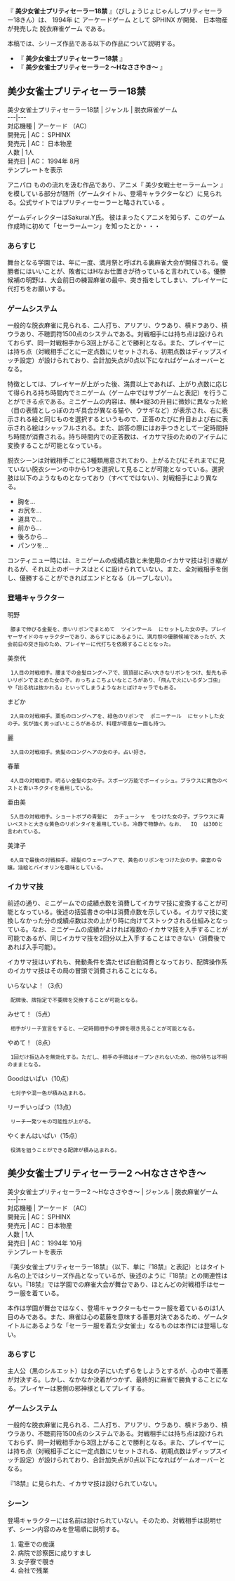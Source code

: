 『 **美少女雀士プリティセーラー18禁** 』（びしょうじょじゃんしプリティセーラー18きん）は、  1994年  に  アーケードゲーム  として
SPHINX  が開発、  日本物産  が発売した  脱衣麻雀ゲーム  である。

本稿では、シリーズ作品である以下の作品について説明する。

  * 『 **美少女雀士プリティセーラー18禁** 』 
  * 『 **美少女雀士プリティセーラー2 〜Hなささやき〜** 』 

##  美少女雀士プリティセーラー18禁  

美少女雀士プリティセーラー18禁  |  ジャンル  |  脱衣麻雀ゲーム   
---|---  
対応機種  |  アーケード  （AC）   
開発元  |  AC：  SPHINX   
発売元  |  AC：  日本物産   
人数  |  1人   
発売日  |  AC：  1994年  8月   
テンプレートを表示  
  
アニパロ  ものの流れを汲む作品であり、アニメ『  美少女戦士セーラームーン
』を模している部分が随所（ゲームタイトル、登場キャラクターなど）に見られる。公式サイトではプリティーセーラーと略されている    。

ゲームディレクターはSakurai.Y氏。 彼はまったくアニメを知らず、このゲーム作成時に初めて「セーラームーン」を知ったとか・・・

###  あらすじ  

舞台となる学園では、年に一度、満月祭と呼ばれる裏麻雀大会が開催される。優勝者にはいいことが、敗者にはHなお仕置きが待っていると言われている。優勝候補の明野は、大会前日の練習麻雀の最中、突き指をしてしまい、プレイヤーに代打ちをお願いする。

###  ゲームシステム  

一般的な脱衣麻雀に見られる、二人打ち、アリアリ、ウラあり、槓ドラあり、槓ウラあり、不聴罰符1500点のシステムである。対戦相手には持ち点は設けられておらず、同一対戦相手から3回上がることで勝利となる。また、プレイヤーには持ち点（対戦相手ごとに一定点数にリセットされる、初期点数はディップスイッチ設定）が設けられており、合計加失点が0点以下になればゲームオーバーとなる。

特徴としては、プレイヤーが上がった後、満貫以上であれば、上がり点数に応じて得られる持ち時間内でミニゲーム（ゲーム中ではサブゲームと表記）を行うことができる点である。ミニゲームの内容は、横4×縦3の升目に微妙に異なった絵（目の表情としっぽのカギ具合が異なる猫や、ウサギなど）が表示され、右に表示される絵と同じものを選択するというもので、正答のたびに升目および右に表示される絵はシャッフルされる。また、誤答の際にはお手つきとして一定時間持ち時間が消費される。持ち時間内での正答数は、イカサマ技のためのアイテムに変換することが可能となっている。

脱衣シーンは対戦相手ごとに3種類用意されており、上がるたびにそれまでに見ていない脱衣シーンの中から1つを選択して見ることが可能となっている。選択肢は以下のようなものとなっており（すべてではない）、対戦相手により異なる。

  * 胸を… 
  * お尻を… 
  * 道具で… 
  * 前から… 
  * 後ろから… 
  * パンツを… 

コンティニュー時には、ミニゲームの成績点数と未使用のイカサマ技は引き継がれるが、それ以上のボーナスはとくに設けられていない。また、全対戦相手を倒し、優勝することができればエンドとなる（ループしない）。

###  登場キャラクター  

明野

     膝まで伸びる金髪を、赤いリボンでまとめて  ツインテール  にセットした女の子。プレイヤーサイドのキャラクターであり、あらすじにあるように、満月祭の優勝候補であったが、大会前日の突き指のため、プレイヤーに代打ちを依頼することとなった。 
美奈代

     1人目の対戦相手。腰までの金髪ロングヘアで、頭頂部に赤い大きなリボンをつけ、髪先も赤いリボンでまとめた女の子。おっちょこちょいなところがあり、「飛んで火にいるダンゴ虫」や「出る杭は抜かれる」といってしまうようなおとぼけキャラでもある。 
まどか

     2人目の対戦相手。栗毛のロングヘアを、緑色のリボンで  ポニーテール  にセットした女の子。気が強く男っぽいところがあるが、料理が得意な一面も持つ。 
麗

     3人目の対戦相手。紫髪のロングヘアの女の子。占い好き。 
春華

     4人目の対戦相手。明るい金髪の女の子。スポーツ万能でボーイッシュ。ブラウスに黄色のベストと青いネクタイを着用している。 
亜由美

     5人目の対戦相手。ショートボブの青髪に  カチューシャ  をつけた女の子。ブラウスに青いベストと大きな黄色のリボンタイを着用している。冷静で物静か。なお、  IQ  は300と言われている。 
美津子

     6人目で最後の対戦相手。緑髪のウェーブヘアで、黄色のリボンをつけた女の子。豪富の令嬢。油絵とバイオリンを趣味としている。 

###  イカサマ技  

前述の通り、ミニゲームでの成績点数を消費してイカサマ技に変換することが可能となっている。後述の括弧書きの中は消費点数を示している。イカサマ技に変換しなかった分の成績点数は次の上がり時に向けてストックされる仕組みとなっている。なお、ミニゲームの成績がよければ複数のイカサマ技を入手することが可能であるが、同じイカサマ技を2回分以上入手することはできない（消費後であれば入手可能）。

イカサマ技はいずれも、発動条件を満たせば自動消費となっており、配牌操作系のイカサマ技はその局の冒頭で消費されることになる。

いらないよ！（3点）

     配牌後、牌指定で不要牌を交換することが可能となる。 
みせて！（5点）

     相手がリーチ宣言をすると、一定時間相手の手牌を覗き見ることが可能となる。 
やめて！（8点）

     1回だけ振込みを無効化する。ただし、相手の手牌はオープンされないため、他の待ちは不明のままとなる。 
Goodはいぱい（10点）

     七対子や混一色が積み込まれる。 
リーチいっぱつ（13点）

     リーチ一発ツモの可能性が上がる。 
やくまんはいぱい（15点）

     役満を狙うことができる配牌が積み込まれる。 

##  美少女雀士プリティセーラー2 〜Hなささやき〜  

美少女雀士プリティセーラー2 〜Hなささやき〜  |  ジャンル  |  脱衣麻雀ゲーム   
---|---  
対応機種  |  アーケード  （AC）   
開発元  |  AC：  SPHINX   
発売元  |  AC：  日本物産   
人数  |  1人   
発売日  |  AC：  1994年  10月   
テンプレートを表示  
  
『美少女雀士プリティセーラー18禁』（以下、単に『18禁』と表記）とはタイトル名の上ではシリーズ作品となっているが、後述のように『18禁』との関連性はない。『18禁』では学園での麻雀大会が舞台であり、ほとんどの対戦相手はセーラー服を着ている。

本作は学園が舞台ではなく、登場キャラクターもセーラー服を着ているのは1人目のみである。また、麻雀は心の葛藤を意味する善悪対決であるため、ゲームタイトルにあるような「セーラー服を着た少女雀士」なるものは本作には登場しない。

###  あらすじ  

主人公（黒のシルエット）は女の子にいたずらをしようとするが、心の中で善悪が対決する。しかし、なかなか決着がつかず、最終的に麻雀で勝負することになる。プレイヤーは悪側の邪神様としてプレイする。

###  ゲームシステム  

一般的な脱衣麻雀に見られる、二人打ち、アリアリ、ウラあり、槓ドラあり、槓ウラあり、不聴罰符1500点のシステムである。対戦相手には持ち点は設けられておらず、同一対戦相手から3回上がることで勝利となる。また、プレイヤーには持ち点（対戦相手ごとに一定点数にリセットされる、初期点数はディップスイッチ設定）が設けられており、合計加失点が0点以下になればゲームオーバーとなる。

『18禁』に見られた、イカサマ技は設けられていない。

###  シーン  

登場キャラクターには名前は設けられていない。そのため、対戦相手は説明せず、シーン内容のみを登場順に説明する。

  1. 電車での痴漢 
  2. 病院で診察医に成りすまし 
  3. 女子寮で覗き 
  4. 会社で残業 

